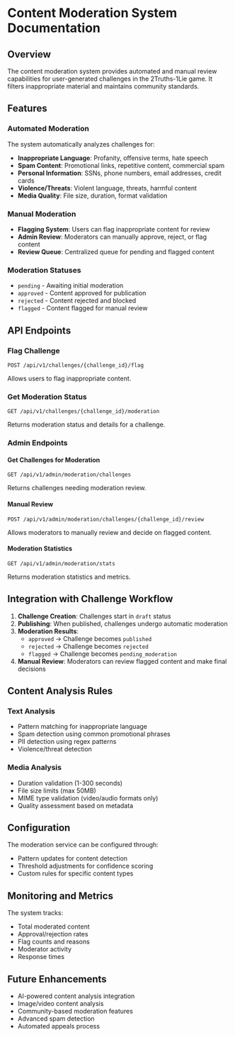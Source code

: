 # Content Moderation System Documentation

## Overview

The content moderation system provides automated and manual review capabilities for user-generated challenges in the 2Truths-1Lie game. It filters inappropriate material and maintains community standards.

## Features

### Automated Moderation

The system automatically analyzes challenges for:

- **Inappropriate Language**: Profanity, offensive terms, hate speech
- **Spam Content**: Promotional links, repetitive content, commercial spam
- **Personal Information**: SSNs, phone numbers, email addresses, credit cards
- **Violence/Threats**: Violent language, threats, harmful content
- **Media Quality**: File size, duration, format validation

### Manual Moderation

- **Flagging System**: Users can flag inappropriate content for review
- **Admin Review**: Moderators can manually approve, reject, or flag content
- **Review Queue**: Centralized queue for pending and flagged content

### Moderation Statuses

- `pending` - Awaiting initial moderation
- `approved` - Content approved for publication
- `rejected` - Content rejected and blocked
- `flagged` - Content flagged for manual review

## API Endpoints

### Flag Challenge
```
POST /api/v1/challenges/{challenge_id}/flag
```
Allows users to flag inappropriate content.

### Get Moderation Status
```
GET /api/v1/challenges/{challenge_id}/moderation
```
Returns moderation status and details for a challenge.

### Admin Endpoints

#### Get Challenges for Moderation
```
GET /api/v1/admin/moderation/challenges
```
Returns challenges needing moderation review.

#### Manual Review
```
POST /api/v1/admin/moderation/challenges/{challenge_id}/review
```
Allows moderators to manually review and decide on flagged content.

#### Moderation Statistics
```
GET /api/v1/admin/moderation/stats
```
Returns moderation statistics and metrics.

## Integration with Challenge Workflow

1. **Challenge Creation**: Challenges start in `draft` status
2. **Publishing**: When published, challenges undergo automatic moderation
3. **Moderation Results**:
   - `approved` → Challenge becomes `published`
   - `rejected` → Challenge becomes `rejected`
   - `flagged` → Challenge becomes `pending_moderation`
4. **Manual Review**: Moderators can review flagged content and make final decisions

## Content Analysis Rules

### Text Analysis
- Pattern matching for inappropriate language
- Spam detection using common promotional phrases
- PII detection using regex patterns
- Violence/threat detection

### Media Analysis
- Duration validation (1-300 seconds)
- File size limits (max 50MB)
- MIME type validation (video/audio formats only)
- Quality assessment based on metadata

## Configuration

The moderation service can be configured through:
- Pattern updates for content detection
- Threshold adjustments for confidence scoring
- Custom rules for specific content types

## Monitoring and Metrics

The system tracks:
- Total moderated content
- Approval/rejection rates
- Flag counts and reasons
- Moderator activity
- Response times

## Future Enhancements

- AI-powered content analysis integration
- Image/video content analysis
- Community-based moderation features
- Advanced spam detection
- Automated appeals process